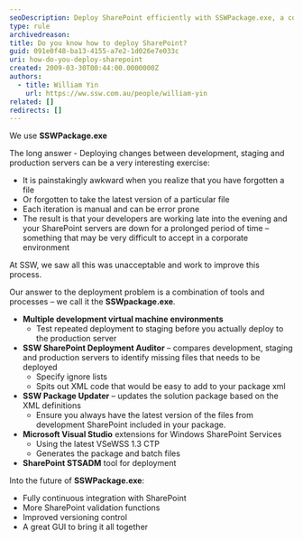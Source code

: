 ```yaml
---
seoDescription: Deploy SharePoint efficiently with SSWPackage.exe, a combination of tools and processes that automates the deployment process, ensuring accurate and repeatable deployments between development, staging, and production servers.
type: rule
archivedreason:
title: Do you know how to deploy SharePoint?
guid: 091e0f48-ba13-4155-a7e2-1d026e7e033c
uri: how-do-you-deploy-sharepoint
created: 2009-03-30T00:44:00.0000000Z
authors:
  - title: William Yin
    url: https://ww.ssw.com.au/people/william-yin
related: []
redirects: []
---
```


We use **SSWPackage.exe**

The long answer - Deploying changes between development, staging and production servers can be a very interesting exercise:

- It is painstakingly awkward when you realize that you have forgotten a file
- Or forgotten to take the latest version of a particular file
- Each iteration is manual and can be error prone
- The result is that your developers are working late into the evening and your SharePoint servers are down for a prolonged period of time – something that may be very difficult to accept in a corporate environment

At SSW, we saw all this was unacceptable and work to improve this process.

<!--endintro-->

Our answer to the deployment problem is a combination of tools and processes – we call it the **SSWpackage.exe**.

- **Multiple development virtual machine environments**
  - Test repeated deployment to staging before you actually deploy to the production server
- **SSW SharePoint Deployment Auditor** – compares development, staging and production servers to identify missing files that needs to be deployed
  - Specify ignore lists
  - Spits out XML code that would be easy to add to your package xml
- **SSW Package Updater** – updates the solution package based on the XML definitions
  - Ensure you always have the latest version of the files from development SharePoint included in your package.
- **Microsoft Visual Studio** extensions for Windows SharePoint Services
  - Using the latest VSeWSS 1.3 CTP
  - Generates the package and batch files
- **SharePoint STSADM** tool for deployment

Into the future of **SSWPackage.exe**:

- Fully continuous integration with SharePoint
- More SharePoint validation functions
- Improved versioning control
- A great GUI to bring it all together
